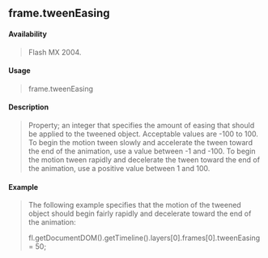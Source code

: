 ## frame.tweenEasing

#### Availability

> Flash MX 2004.

#### Usage

> frame.tweenEasing

#### Description

> Property; an integer that specifies the amount of easing that should be applied to the tweened object. Acceptable values are -100 to 100. To begin the motion tween slowly and accelerate the tween toward the end of the animation, use a value between -1 and -100. To begin the motion tween rapidly and decelerate the tween toward the end of the animation, use a positive value between 1 and 100.

#### Example

> The following example specifies that the motion of the tweened object should begin fairly rapidly and decelerate toward the end of the animation:
>
> fl.getDocumentDOM().getTimeline().layers\[0\].frames\[0\].tweenEasing = 50;

